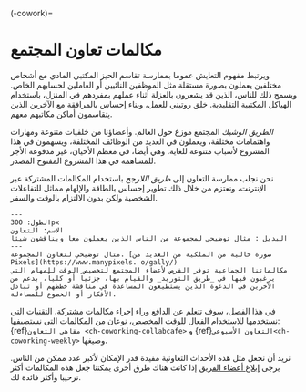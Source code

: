 (-cowork)=
# مكالمات تعاون المجتمع

ويرتبط مفهوم التعايش عموما بممارسة تقاسم الحيز المكتبي المادي مع أشخاص مختلفين يعملون بصورة مستقلة مثل الموظفين النائيين أو العاملين لحسابهم الخاص. ويسمح ذلك للناس، الذين قد يشعرون بالعزلة أثناء عملهم بمفردهم في المنزل، باستخدام الهياكل المكتبية التقليدية. خلق روتيني للعمل، وبناء إحساس بالمرافقة مع الآخرين الذين يتقاسمون أماكن مكاتبهم معهم.

_الطريق الوشيك_ المجتمع موزع حول العالم. وأعضاؤنا من خلفيات متنوعة ومهارات واهتمامات مختلفة، ويعملون في العديد من الوظائف المختلفة، ويسهمون في هذا المشروع لأسباب متنوعة للغاية. وهي أيضا، في معظم الأحيان، غير مدفوعة الأجر للمساهمة في هذا المشروع المفتوح المصدر.

نحن نجلب ممارسة التعاون إلى _طريق اللارجح_ باستخدام المكالمات المشتركة عبر الإنترنت، ونعتزم من خلال ذلك تطوير إحساس بالطاقة والإلهام مماثل للتفاعلات الشخصية ولكن بدون الالتزام بالوقت والسفر.

```{figure} ../figures/coworking.png
---
الطول: 300px
الاسم: التعاون
البديل : مثال توضيحي لمجموعة من الناس الذين يعملون معا ويناقشون شيئا
---
مثال توضيحي لتعاون المجموعة. [صورة خالية من الملكية من العديد من Pixels](https://www.manypixels. o/gally/)
مكالماتنا الجماعية توفر الفرص لأعضاء المجتمع لتخصيص الوقت للمهام التي يرغبون فيها في _طريق التوريد_ والقيام بها، جزئياً أو كلياً، بدعم من الآخرين في الدعوة الذين يستطيعون المساعدة في مناقشة خططهم أو تبادل الأفكار أو الخضوع للمساءلة.
```

في هذا الفصل، سوف تتعلم عن الدافع وراء إجراء مكالمات مشتركة، التقنيات التي نستخدمها للاستخدام الفعال للوقت المخصص، نوعان من المكالمات التي نستضيفها: {ref}`مقاهي التعاون <ch-coworking-collabcafe>` و {ref}`التعاون الأسبوعي<ch-coworking-weekly>` وصيغها.

نريد أن نجعل مثل هذه الأحداث التعاونية مفيدة قدر الإمكان لأكبر عدد ممكن من الناس. يرجى [إبلاغ أعضاء الفريق](/README.md#get-in-touch) إذا كانت هناك طرق أخرى يمكننا جعل هذه المكالمات أكثر ترحيبا وأكثر فائدة لك.
